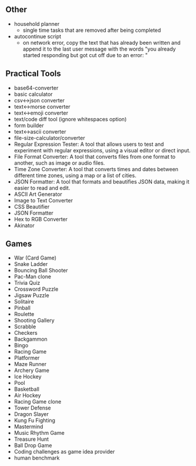 ## Other
- household planner
  - single time tasks that are removed after being completed
- autocontinue script
  - on network error, copy the text that has already been written and append it to the last user message with the words "you already started responding but got cut off due to an error: <cutMessage>"

## Practical Tools
- base64-converter
- basic calculator
- csv<->json converter
- text<->morse converter
- text<->emoji converter
- text/code diff tool (ignore whitespaces option)
- form builder
- text<->ascii converter
- file-size-calculator/converter
- Regular Expression Tester: A tool that allows users to test and experiment with regular expressions, using a visual editor or direct input.
- File Format Converter: A tool that converts files from one format to another, such as image or audio files.
- Time Zone Converter: A tool that converts times and dates between different time zones, using a map or a list of cities.
- JSON Formatter: A tool that formats and beautifies JSON data, making it easier to read and edit.
- ASCII Art Generator
- Image to Text Converter
- CSS Beautifier
- JSON Formatter
- Hex to RGB Converter
- Akinator


## Games
- War (Card Game)
- Snake Ladder
- Bouncing Ball Shooter
- Pac-Man clone
- Trivia Quiz
- Crossword Puzzle
- Jigsaw Puzzle
- Solitaire
- Pinball
- Roulette
- Shooting Gallery
- Scrabble
- Checkers
- Backgammon
- Bingo
- Racing Game
- Platformer
- Maze Runner
- Archery Game
- Ice Hockey
- Pool
- Basketball
- Air Hockey
- Racing Game clone
- Tower Defense
- Dragon Slayer
- Kung Fu Fighting
- Mastermind
- Music Rhythm Game
- Treasure Hunt
- Ball Drop Game
- Coding challenges as game idea provider
- human benchmark